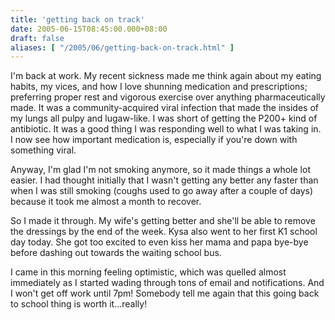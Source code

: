 ```yaml
---
title: 'getting back on track'
date: 2005-06-15T08:45:00.000+08:00
draft: false
aliases: [ "/2005/06/getting-back-on-track.html" ]
---
```


I'm back at work. My recent sickness made me think again about my eating habits, my vices, and how I love shunning medication and prescriptions; preferring proper rest and vigorous exercise over anything pharmaceutically made. It was a community-acquired viral infection that made the insides of my lungs all pulpy and lugaw-like. I was short of getting the P200+ kind of antibiotic. It was a good thing I was responding well to what I was taking in. I now see how important medication is, especially if you're down with something viral.  
  
Anyway, I'm glad I'm not smoking anymore, so it made things a whole lot easier. I had thought initially that I wasn't getting any better any faster than when I was still smoking (coughs used to go away after a couple of days) because it took me almost a month to recover.  
  
So I made it through. My wife's getting better and she'll be able to remove the dressings by the end of the week. Kysa also went to her first K1 school day today. She got too excited to even kiss her mama and papa bye-bye before dashing out towards the waiting school bus.  
  
I came in this morning feeling optimistic, which was quelled almost immediately as I started wading through tons of email and notifications. And I won't get off work until 7pm! Somebody tell me again that this going back to school thing is worth it...really!